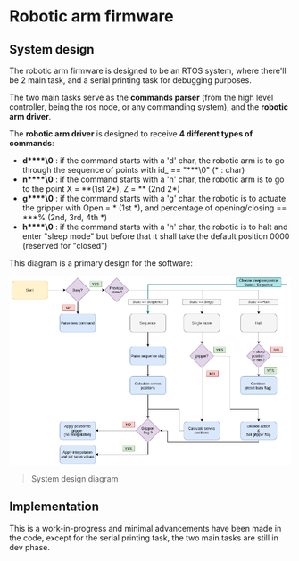 # Robotic arm firmware 

## System design

The robotic arm firmware is designed to be an RTOS system, where there'll be 2 main task, and a serial printing task for debugging purposes.

The two main tasks serve as the **commands parser** (from the high level controller, being the ros node, or any commanding system), and the **robotic arm driver**.

The **robotic arm driver** is designed to receive **4 different types of commands**:

- **d\*\*\*\*\0** : if the command starts with a 'd' char, the robotic arm is to go through the sequence of points with id_ == "***\0" (\* : char)
- **n\*\*\*\*\0** : if the command starts with a 'n' char, the robotic arm is to go to the point X = \*\*(1st 2\*), Z = \*\* (2nd 2\*)
- **g\*\*\*\*\0** : if the command starts with a 'g' char, the robotic is to actuate the gripper with Open = \* (1st \*), and percentage of opening/closing == \*\*\*% (2nd, 3rd, 4th \*)
- **h\*\*\*\*\0** : if the command starts with a 'h' char, the robotic is to halt and enter "sleep mode" but before that it shall take the default position 0000 (reserved for "closed")

This diagram is a primary design for the software:

<img src="images/sys_design.png" width=640>

> System design diagram
 
## Implementation

This is a work-in-progress and minimal advancements have been made in the code, except for the serial printing task, the two main tasks are still in dev phase.
